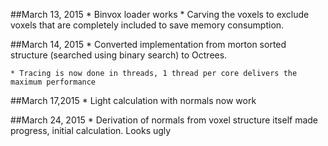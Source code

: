 ##March 13, 2015
	* Binvox loader works
	* Carving the voxels to exclude voxels that are completely included to save memory consumption.

##March 14, 2015
	* Converted implementation from morton sorted structure (searched using binary search) to Octrees.
	
	* Tracing is now done in threads, 1 thread per core delivers the maximum performance
	
##March 17,2015
	* Light calculation with normals now work
	
##March 24, 2015
	* Derivation of normals from voxel structure itself made progress, initial calculation. Looks ugly
	